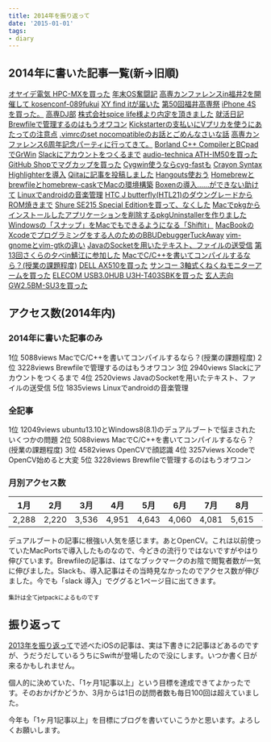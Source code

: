 ```yaml
---
title: 2014年を振り返って
date: '2015-01-01'
tags:
- diary
---
```


<h2>2014年に書いた記事一覧(新→旧順)</h2>

<a href="http://unasuke.com/review/2014/oyaide-mmcx-hpc-mx/">オヤイデ電気 HPC-MXを買った</a>
<a href="http://unasuke.com/diary/2014/struggled-to-installing-os-in-end-of-year/">年末OS奮闘記</a>
<a href="http://unasuke.com/diary/2014/kosenconf-089fukui/">高専カンファレンスin福井2を開催して kosenconf-089fukui</a>
<a href="http://unasuke.com/review/2014/xy-find-it/">XY find itが届いた</a>
<a href="http://unasuke.com/diary/2014/the-50th-fukui-nct-festival/">第50回福井高専祭</a>
<a href="http://unasuke.com/diary/2014/i-bought-iphone-4s/">iPhone 4Sを買った。</a>
<a href="http://unasuke.com/diary/2014/kosendj-bu-2/">高専DJ部</a>
<a href="http://unasuke.com/diary/2014/spice-life-gave-an-informal-decision-to-me/">株式会社spice life様より内定を頂きました</a>
<a href="http://unasuke.com/diary/2014/job-hunting-diary/">就活日記</a>
<a href="http://unasuke.com/info/2014/brewfile-is-outdated/">Brewfileで管理するのはもうオワコン</a>
<a href="http://unasuke.com/howto/2014/pledge-kickstarter-project-by-vpc/">Kickstarterの支払いにVプリカを使うにあたっての注意点</a>
<a href="http://unasuke.com/howto/2014/set-nocompatible-in-vimrc/">.vimrcのset nocompatibleのお話とごめんなさいな話</a>
<a href="http://unasuke.com/diary/2014/kosenconf-086kc6party/">高専カンファレンス6周年記念パーティに行ってきて。</a>
<a href="http://unasuke.com/howto/2014/borland-cpp-compiler-bcpad-grwin/">Borland C++ CompilerとBCpadでGrWin</a>
<a href="http://unasuke.com/howto/2014/how-to-create-slack-account/">Slackにアカウントをつくるまで</a>
<a href="http://unasuke.com/review/2014/audio-technica-ath-im50/">audio-technica ATH-IM50を買った</a>
<a href="http://unasuke.com/review/2014/github-mug/">GitHub Shopでマグカップを買った</a>
<a href="http://unasuke.com/howto/2014/cyg-fast-is-faster-than-apt-cyg/">Cygwin使うならcyg-fastも</a>
<a href="http://unasuke.com/diary/2014/crayon-syntax-highlighter/">Crayon Syntax Highlighterを導入</a>
<a href="http://unasuke.com/diary/2014/posted-to-qiita/">Qiitaに記事を投稿しました</a>
<a href="http://unasuke.com/info/2014/lets-use-hangouts/">Hangouts使おう</a>
<a href="http://unasuke.com/howto/2014/homebrew-and-brewfile-and-homebrew-cask/">Homebrewとbrewfileとhomebrew-caskでMacの環境構築</a>
<a href="http://unasuke.com/howto/2014/how-to-use-boxen-and-help-me/">Boxenの導入……ができない助けて</a>
<a href="http://unasuke.com/howto/2014/manage-android-device-music-by-linux/">Linuxでandroidの音楽管理</a>
<a href="http://unasuke.com/howto/2014/how-to-downgrade-htc-j-butterfly/">HTC J butterfly(HTL21)のダウングレードからROM焼きまで</a>
<a href="http://unasuke.com/review/2014/shure-se215-special-edition/">Shure SE215 Special Editionを買って、なくした</a>
<a href="http://unasuke.com/howto/2014/how-to-use-pkguninstaller/">Macでpkgからインストールしたアプリケーションを削除するpkgUninstallerを作りました</a>
<a href="http://unasuke.com/howto/2014/shiftit-like-a-snap-in-windows/">Windowsの「スナップ」をMacでもできるようになる「Shiftit」</a>
<a href="http://unasuke.com/howto/2014/bbudebuggertuckaway-for-programers-using-xcode-on-macbook/">MacBookのXcodeでプログラミングをする人のためのBBUDebuggerTuckAway</a>
<a href="http://unasuke.com/info/2014/difference-of-vim-gnome-and-vim-gtk/">vim-gnomeとvim-gtkの違い</a>
<a href="http://unasuke.com/howto/2014/send-and-receive-program-using-java-socket/">JavaのSocketを用いたテキスト、ファイルの送受信</a>
<a href="http://unasuke.com/diary/2014/evening-of-sakura-in-13th-held-in-sabae/">第13回さくらの夕べin鯖江に参加した</a>
<a href="http://unasuke.com/howto/2014/howto-compile-language-c-on-mac/">MacでC/C++を書いてコンパイルするなら？(授業の課題程度)</a>
<a href="http://unasuke.com/review/2014/reviews-of-ax510/">DELL AX510を買った</a>
<a href="http://unasuke.com/review/2014/reviews-of-marmgus191b/">サンコー 3軸式くねくねモニターアームを買った</a>
<a href="http://unasuke.com/review/2014/reviews-of-u3h-t403sbk/">ELECOM USB3.0HUB U3H-T403SBKを買った</a>
<a href="http://unasuke.com/review/2014/reviews-of-gw2-5bm-su3/">玄人志向 GW2.5BM-SU3を買った</a>
</p>

<h2>アクセス数(2014年内)</h2>

<h3>2014年に書いた記事のみ</h3>


1位 5088views MacでC/C++を書いてコンパイルするなら？(授業の課題程度)
2位 3228views Brewfileで管理するのはもうオワコン
3位 2940views Slackにアカウントをつくるまで
4位 2520views JavaのSocketを用いたテキスト、ファイルの送受信
5位 1835views Linuxでandroidの音楽管理


<h3>全記事</h3>


1位 12049views ubuntu13.10とWindows8(8.1)のデュアルブートで悩まされたいくつかの問題
2位 5088views MacでC/C++を書いてコンパイルするなら？(授業の課題程度)
3位 4582views OpenCVで顔認識
4位 3257views XcodeでOpenCV始めると大変
5位 3228views Brewfileで管理するのはもうオワコン


<h3>月別アクセス数</h3>

<table>
<thead>
<tr>
<th align="center"> 1月 </th>
<th align="center"> 2月 </th>
<th align="center"> 3月 </th>
<th align="center"> 4月 </th>
<th align="center"> 5月 </th>
<th align="center"> 6月 </th>
<th align="center"> 7月 </th>
<th align="center"> 8月 </th>
<th align="center"> 9月 </th>
<th align="center"> 10月 </th>
<th align="center"> 11月 </th>
<th align="center"> 12月 </th>
<th align="center"> 合計 </th>
</tr>
</thead>
<tbody>
<tr>
<td align="center"> 2,288 </td>
<td align="center"> 2,220 </td>
<td align="center"> 3,536 </td>
<td align="center"> 4,951 </td>
<td align="center"> 4,643 </td>
<td align="center"> 4,060 </td>
<td align="center"> 4,081 </td>
<td align="center"> 5,615 </td>
<td align="center"> 4,455 </td>
<td align="center"> 5,986 </td>
<td align="center"> 5,396 </td>
<td align="center"> 4,939 </td>
<td align="center"> 52,170 </td>
</tr>
</tbody>
</table>


デュアルブートの記事に根強い人気を感じます。あとOpenCV。これは以前使っていたMacPortsで導入したものなので、今どきの流行りではないですがやはり伸びています。Brewfileの記事は、はてなブックマークのお陰で閲覧者数が一気に伸びました。Slackも、導入記事はその当時見なかったのでアクセス数が伸びました。今でも「slack 導入」でググると1ページ目に出てきます。



<small>集計は全てjetpackによるものです</small>


<h2>振り返って</h2>


<a href="http://unasuke.com/diary/2013/looking-back-on-2013/" title="2013年を振り返って" target="_blank">2013年を振り返って</a>で述べたiOSの記事は、実は下書きに2記事ほどあるのですが、うだうだしているうちにSwiftが登場したので没にします。いつか書く日が来るかもしれません。



個人的に決めていた、「1ヶ月1記事以上」という目標を達成できてよかったです。そのおかげかどうか、3月からは1日の訪問者数も毎日100回は超えていました。



今年も「1ヶ月1記事以上」を目標にブログを書いていこうかと思います。よろしくお願いします。
